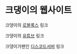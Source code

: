 <!DOCTYPE html>
<html>
<h1>크댕이의 웹사이트</h1>
<p>크댕이의
<a href="https://web.roblox.com/users/1585990993/profile">로블록스</a> 링크
<p>크댕이의
<a href="https://www.youtube.com/channel/UCvfKFGk8_Dl-cAF46q361dA">유튜브</a> 링크
<p>크댕이가팬인
<a href="https://discord.gg/Ge3rYX5xYM">디스코드서버</a> 링크
<body>
<html>

